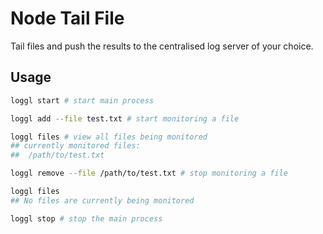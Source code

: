 # Node Tail File
Tail files and push the results to the centralised log server of your choice.

## Usage
```bash
loggl start # start main process

loggl add --file test.txt # start monitoring a file

loggl files # view all files being monitored
## currently monitored files:
##  /path/to/test.txt

loggl remove --file /path/to/test.txt # stop monitoring a file

loggl files
## No files are currently being monitored

loggl stop # stop the main process
```
